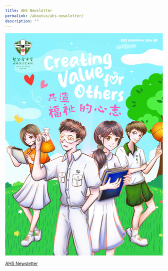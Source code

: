 ```yaml
---
title: AHS Newsletter
permalink: /aboutus/ahs-newsletter/
description: ""
---
```

![](/images/About%20us/2023_ahs_newsletter_cover_page.jpg)

[AHS Newsletter](http://ahsnewsletter.com/)